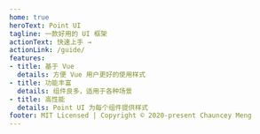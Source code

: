 ```yaml
---
home: true
heroText: Point UI
tagline: 一款好用的 UI 框架
actionText: 快速上手 →
actionLink: /guide/
features:
- title: 基于 Vue 
  details: 方便 Vue 用户更好的使用样式
- title: 功能丰富
  details: 组件良多，适用于各种场景
- title: 高性能
  details: Point UI 为每个组件提供样式
footer: MIT Licensed | Copyright © 2020-present Chauncey Meng
---
```




